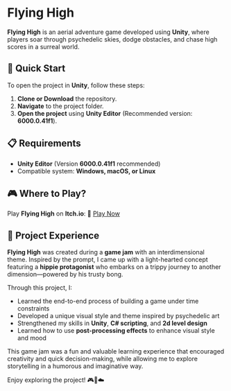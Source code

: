 # Flying High

**Flying High** is an aerial adventure game developed using **Unity**, where players soar through psychedelic skies, dodge obstacles, and chase high scores in a surreal world.

## 🚀 Quick Start

To open the project in **Unity**, follow these steps:

1. **Clone or Download** the repository.
2. **Navigate** to the project folder.
3. **Open the project** using **Unity Editor** (Recommended version: **6000.0.41f1**).

## 📋 Requirements

- **Unity Editor** (Version **6000.0.41f1** recommended)
- Compatible system: **Windows, macOS, or Linux**

## 🎮 Where to Play?

Play **Flying High** on **Itch.io**: 🔗 [Play Now](https://two42studios.itch.io/flying-high)

## 📖 Project Experience

**Flying High** was created during a **game jam** with an interdimensional theme. Inspired by the prompt, I came up with a light-hearted concept featuring a **hippie protagonist** who embarks on a trippy journey to another dimension—powered by his trusty bong.

Through this project, I:
- Learned the end-to-end process of building a game under time constraints
- Developed a unique visual style and theme inspired by psychedelic art
- Strengthened my skills in **Unity**, **C# scripting**, and **2d level design**
- Learned how to use **post-processing effects** to enhance visual style and mood

This game jam was a fun and valuable learning experience that encouraged creativity and quick decision-making, while allowing me to explore storytelling in a humorous and imaginative way.

Enjoy exploring the project! 🎮🌈☁️
